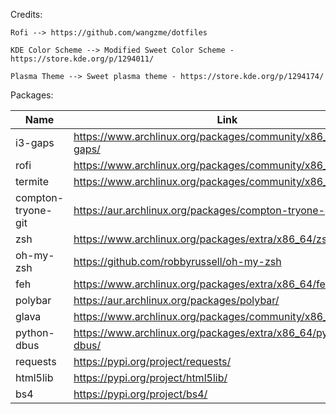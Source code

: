 Credits:

    Rofi --> https://github.com/wangzme/dotfiles

    KDE Color Scheme --> Modified Sweet Color Scheme - https://store.kde.org/p/1294011/

    Plasma Theme --> Sweet plasma theme - https://store.kde.org/p/1294174/

Packages:

| Name        | Link           |
| ------------- |-------------|
| i3-gaps | https://www.archlinux.org/packages/community/x86_64/i3-gaps/ |
| rofi | https://www.archlinux.org/packages/community/x86_64/rofi/ |
| termite | https://www.archlinux.org/packages/community/x86_64/termite/ |
| compton-tryone-git | https://aur.archlinux.org/packages/compton-tryone-git/ |
| zsh | https://www.archlinux.org/packages/extra/x86_64/zsh/ |
| oh-my-zsh | https://github.com/robbyrussell/oh-my-zsh |
| feh | https://www.archlinux.org/packages/extra/x86_64/feh/ |
| polybar | https://aur.archlinux.org/packages/polybar/ |
| glava | https://www.archlinux.org/packages/community/x86_64/glava/ |
| python-dbus | https://www.archlinux.org/packages/extra/x86_64/python-dbus/ |
| requests | https://pypi.org/project/requests/ |
| html5lib | https://pypi.org/project/html5lib/ |
| bs4 | https://pypi.org/project/bs4/ |